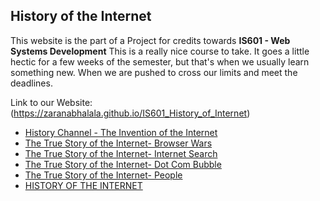 ## History of the Internet 
This website is the part of a Project for credits towards **IS601 - Web Systems Development** This is a really nice course to take. It goes a little hectic for a few weeks of the semester, but that's when we usually learn something new. When we are pushed to cross our limits and meet the deadlines.

Link to our Website: (https://zaranabhalala.github.io/IS601_History_of_Internet)

* [History Channel - The Invention of the Internet](https://zaranabhalala.github.io/IS601_History_of_Internet/Invention.html)
* [The True Story of the Internet- Browser Wars](https://zaranabhalala.github.io/IS601_History_of_Internet/Browser_wars.html)
* [The True Story of the Internet- Internet Search](https://zaranabhalala.github.io/IS601_History_of_Internet/Internet_search.html)
* [The True Story of the Internet- Dot Com Bubble](https://zaranabhalala.github.io/IS601_History_of_Internet/Dotcom_Bubble.html)
* [The True Story of the Internet- People](https://zaranabhalala.github.io/IS601_History_of_Internet/People.html)
* [HISTORY OF THE INTERNET](https://zaranabhalala.github.io/IS601_History_of_Internet/History_of_internet.html)
